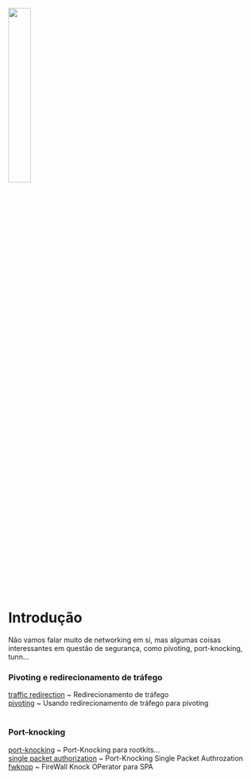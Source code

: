 <img width="30%" src="https://i.imgur.com/CGV9DU1.png"></img>

# Introdução
Não vamos falar muito de networking em sí, mas algumas coisas interessantes em questão de segurança, como pivoting, port-knocking, tunn...

### Pivoting e redirecionamento de tráfego
[traffic redirection](pivot/tr.md) ~ Redirecionamento de tráfego<br>
[pivoting](pivot/pivoting.md) ~ Usando redirecionamento de tráfego para pivoting<br><br>

### Port-knocking
[port-knocking](pknock/pkn.md) ~ Port-Knocking para rootkits...<br>
[single packet authorization](pknock/spa.md) ~ Port-Knocking Single Packet Authrozation<br>
[fwknop](pknock/fwknop.md) ~ FireWall Knock OPerator para SPA<br>
